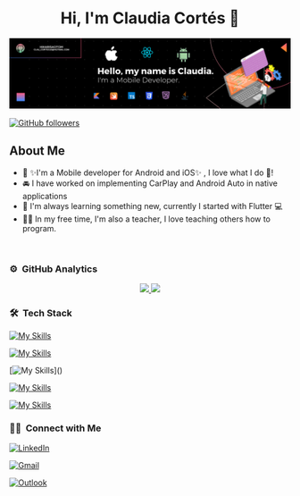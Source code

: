 <div align="center">
<h1 align="center">Hi, I'm  Claudia Cortés 👋</h1>
</div>

<img src="ClaudiaCortes.png">

[![GitHub followers](https://img.shields.io/github/followers/hikarisaotom?style=social)](https://github.com/hikarisaotom)


## About Me

- 📲 ✨I'm a Mobile developer for Android and iOS✨ , I love what I do 💖!
- 🚘  I have worked on implementing CarPlay and Android Auto in native applications
- 📗 I'm always learning something new, currently I started with Flutter 💻
- 🧑‍🏫 In my free time, I'm also a teacher, I love teaching others how to program.  
<br>


### ⚙️ &nbsp;GitHub Analytics

<p align="center">
<a href="https://github.com/hikarisaotom">
  <img height="180em" src="https://github-readme-stats-eight-theta.vercel.app/api?username=hikarisaotom&show_icons=true&theme=algolia&include_all_commits=true&count_private=true"/>
  <img height="180em" src="https://github-readme-stats-eight-theta.vercel.app/api/top-langs/?username=hikarisaotom&layout=compact&langs_count=8&theme=algolia"/>
</a>
</p>

### 🛠 &nbsp;Tech Stack

[![My Skills](https://skillicons.dev/icons?i=react,java,kotlin,swift,gradle,py,flutter,cpp,dart)]()

[![My Skills](https://skillicons.dev/icons?i=js,html,css,ts,bootstrap,figma,materialui)]()

[![My Skills](https://skillicons.dev/icons?i=mongodb,mysql,sqlite,postgres,)]()


[![My Skills](https://skillicons.dev/icons?i=git,github,nodejs,npm,yarn,firebase,graphql,jest,postman)]()


[![My Skills](https://skillicons.dev/icons?i=atom,vscode,notion)]()

### 🤝🏻 &nbsp;Connect with Me

<p align="center">

[![LinkedIn](https://img.shields.io/badge/LinkedIn-Cl%C3%A1udia_Cortes-blue?logo=linkedin&style=flat-square&labelColor=blue)](https://www.linkedin.com/in/claudiacortes/)


[![Gmail](https://img.shields.io/badge/Gmail-hikarisaotom%40gmail.com-red?logo=gmail&style=flat-square&labelColor=white)](mailto:hikarisaotom@gmail.com)

[![Outlook](https://img.shields.io/badge/Outlook-clau__cortes10%40hotmail.com-darkblue?logo=microsoft-outlook&style=flat-square&labelColor=darkblue)](mailto:clau_cortes10@hotmail.com)
</p>